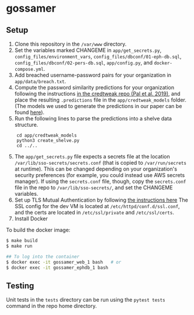 # gossamer

## Setup
1. Clone this repository in the `/var/www` directory.  
2. Set the variables marked CHANGEME in `app/get_secrets.py`, `config_files/environment_vars`, `config_files/dbconf/01-eph-db.sql`, `config_files/dbconf/02-pers-db.sql`, `app/config.py`, and `docker-compose.yml`.
3. Add breached username-password pairs for your organization in `app/data/breach.txt`.
3. Compute the password similarity predictions for your organization following the instructions [in the credtweak repo (Pal et al. 2019)](https://github.com/Bijeeta/credtweak), and place the resulting `.predictions` file in the `app/credtweak_models` folder. (The models we used to generate the predictions in our paper can be found [here](https://gossamer-credtweak-models.s3.amazonaws.com/models.zip)).
4. Run the following lines to parse the predictions into a shelve data structure.
```
    cd app/credtweak_models
    python3 create_shelve.py
    cd ../..
```
5. The `app/get_secrets.py` file expects a secrets file at the location `/var/lib/sso-secrets/secrets.conf` (that is copied to `/var/run/secrets` at runtime). This can be changed depending on your organization's security preferences (for example, you could instead use AWS secrets manager). If using the `secrets.conf` file, though, copy the `secrets.conf` file in the repo to `/var/lib/sso-secrets/`, and set the CHANGEME variables.
6. Set up TLS Mutual Authentication by following [the instructions here](https://www.openlogic.com/blog/mutual-authentication-using-apache-and-web-client) The SSL config for the dev VM is located at `/etc/httpd/conf.d/ssl.conf`, and the certs are located in `/etc/ssl/private` and `/etc/ssl/certs`.
7. Install Docker

To build the docker image:
```bash
$ make build
$ make run

## To log into the container
$ docker exec -it gossamer_web_1 bash   # or
$ docker exec -it gossamer_ephdb_1 bash
```

## Testing
Unit tests in the `tests` directory can be run using the `pytest tests` command in the repo home directory.
